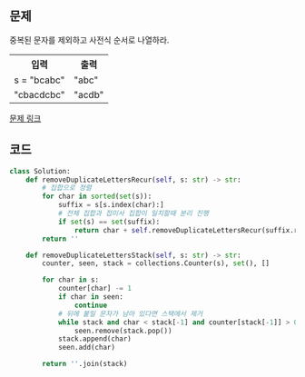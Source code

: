 ## 문제

중복된 문자를 제외하고 사전식 순서로 나열하라. 

 <table>
	<th>입력</th>
	<th>출력</th>
	<tr><!-- 첫번째 줄 시작 -->
	    <td>s = "bcabc"</td>
	    <td>"abc"</td>
	</tr><!-- 첫번째 줄 끝 -->
	<tr><!-- 두번째 줄 시작 -->
	    <td>"cbacdcbc"</td>
	    <td>"acdb"</td>
	</tr><!-- 두번째 줄 끝 -->
    </table>

<a href="https://leetcode.com/problems/remove-duplicate-letters/" target="_blank">문제 링크</a>

## 코드

```python
class Solution:
    def removeDuplicateLettersRecur(self, s: str) -> str:
        # 집합으로 정렬
        for char in sorted(set(s)):
            suffix = s[s.index(char):]
            # 전체 집합과 접미사 집합이 일치할때 분리 진행
            if set(s) == set(suffix):
                return char + self.removeDuplicateLettersRecur(suffix.replace(char, ''))
        return ''

    def removeDuplicateLettersStack(self, s: str) -> str:
        counter, seen, stack = collections.Counter(s), set(), []

        for char in s:
            counter[char] -= 1
            if char in seen:
                continue
            # 뒤에 붙일 문자가 남아 있다면 스택에서 제거
            while stack and char < stack[-1] and counter[stack[-1]] > 0:
                seen.remove(stack.pop())
            stack.append(char)
            seen.add(char)

        return ''.join(stack)
```